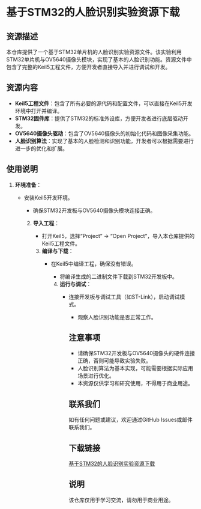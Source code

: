 # 基于STM32的人脸识别实验资源下载

## 资源描述

本仓库提供了一个基于STM32单片机的人脸识别实验资源文件。该实验利用STM32单片机与OV5640摄像头模块，实现了基本的人脸识别功能。资源文件中包含了完整的Keil5工程文件，方便开发者直接导入并进行调试和开发。

## 资源内容

- **Keil5工程文件**：包含了所有必要的源代码和配置文件，可以直接在Keil5开发环境中打开并编译。
- **STM32固件库**：提供了STM32的标准外设库，方便开发者进行底层驱动开发。
- **OV5640摄像头驱动**：包含了OV5640摄像头的初始化代码和图像采集功能。
- **人脸识别算法**：实现了基本的人脸检测和识别功能，开发者可以根据需要进行进一步的优化和扩展。

## 使用说明

1. **环境准备**：
   - 安装Keil5开发环境。
      - 确保STM32开发板与OV5640摄像头模块连接正确。

      2. **导入工程**：
         - 打开Keil5，选择“Project” -> “Open Project”，导入本仓库提供的Keil5工程文件。

         3. **编译与下载**：
            - 在Keil5中编译工程，确保没有错误。
               - 将编译生成的二进制文件下载到STM32开发板中。

               4. **运行与调试**：
                  - 连接开发板与调试工具（如ST-Link），启动调试模式。
                     - 观察人脸识别功能是否正常工作。

                     ## 注意事项

                     - 请确保STM32开发板与OV5640摄像头的硬件连接正确，否则可能导致实验失败。
                     - 人脸识别算法为基本实现，可能需要根据实际应用场景进行优化。
                     - 本资源仅供学习和研究使用，不得用于商业用途。

                     ## 联系我们

                     如有任何问题或建议，欢迎通过GitHub Issues或邮件联系我们。

                     ## 下载链接
                     [基于STM32的人脸识别实验资源下载](https://pan.quark.cn/s/ae7b435fb078)

                     ## 说明

                     该仓库仅用于学习交流，请勿用于商业用途。
